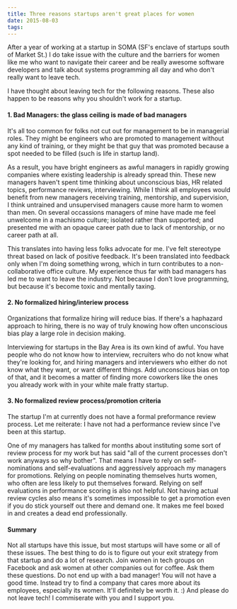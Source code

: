 ```yaml
---
title: Three reasons startups aren't great places for women
date: 2015-08-03
tags:
---
```


After a year of working at a startup in SOMA (SF's enclave of startups south of Market St.) I do take issue with the culture and the barriers for women like me who want to navigate their career and be really awesome software developers and talk about systems programming all day and who don't really want to leave tech. 

I have thought about leaving tech for the following reasons. These also happen to be reasons why you shouldn't work for a startup.

#### 1. Bad Managers: the glass ceiling is made of bad managers

It's all too common for folks not cut out for management to be in managerial roles. They might be engineers who are promoted to management without any kind of training, or they might be that guy that was promoted because a spot needed to be filled (such is life in startup land). 

As a result, you have bright engineers as awful managers in rapidly growing companies where existing leadership is already spread thin. These new managers haven't spent time thinking about unconscious bias, HR related topics, performance reviews, interviewing. While I think all employees would benefit from new managers receiving training, mentorship, and supervision, I think untrained and unsupervised managers cause more harm to women than men. On several occassions managers of mine have made me feel unwelcome in a machismo culture; isolated rather than supported; and presented me with an opaque career path due to lack of mentorship, or no career path at all. 

This translates into having less folks advocate for me. I've felt stereotype threat based on lack of positive feedback. It's been translated into feedback only when I'm doing something wrong, which in turn contributes to a non-collaborative office culture. My experience thus far with bad managers has led me to want to leave the industry. Not because I don't love programming, but because it's become toxic and mentally taxing.

#### 2. No formalized hiring/interiew process

Organizations that formalize hiring will reduce bias. If there's a haphazard approach to hiring, there is no way of truly knowing how often unconscious bias play a large role in decision making.

Interviewing for startups in the Bay Area is its own kind of awful. You have people who do not know how to interview, recruiters who do not know what they're looking for, and hiring managers and interviewers who either do not know what they want, or want different things. Add unconscious bias on top of that, and it becomes a matter of finding more coworkers like the ones you already work with in your white male fratty startup.

#### 3. No formalized review process/promotion criteria

The startup I'm at currently does not have a formal preformance review process. Let me reiterate: I have not had a performance review since I've been at this startup. 

One of my managers has talked for months about instituting some sort of review process for my work but has said "all of the current processes don't work anyways so why bother". That means I have to rely on self-nominations and self-evaluations and aggressively approach my managers for promotions. Relying on people nominating themselves hurts women, who often are less likely to put themselves forward. Relying on self evaluations in performance scoring is also not helpful. Not having actual review cycles also means it's sometimes impossible to get a promotion even if you do stick yourself out there and demand one. It makes me feel boxed in and creates a dead end professionally.

#### Summary

Not all startups have this issue, but most startups will have some or all of these issues. The best thing to do is to figure out your exit strategy from that startup and do a lot of research. Join women in tech groups on Facebook and ask women at other companies out for coffee. Ask them these questions. Do not end up with a bad manager! You will not have a good time. Instead try to find a company that cares more about its employees, especially its women. It'll definitely be worth it. :) And please do not leave tech! I commiserate with you and I support you. <i class="fa fa-heart"></i>











